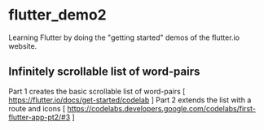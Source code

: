 # flutter_demo2
Learning Flutter by doing the "getting started" demos of the flutter.io website.

## Infinitely scrollable list of word-pairs
Part 1 creates the basic scrollable list of word-pairs [ https://flutter.io/docs/get-started/codelab ]
Part 2 extends the list with a route and icons [ https://codelabs.developers.google.com/codelabs/first-flutter-app-pt2/#3 ]
